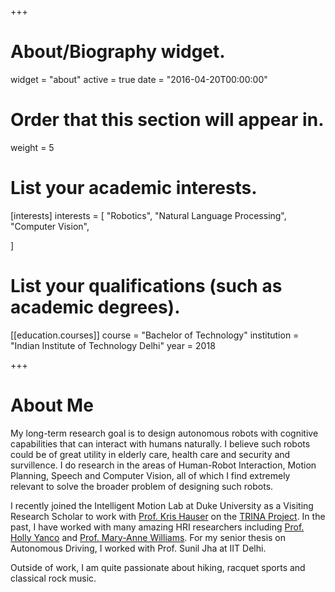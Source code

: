+++
# About/Biography widget.
widget = "about"
active = true
date = "2016-04-20T00:00:00"

# Order that this section will appear in.
weight = 5

# List your academic interests.
[interests]
  interests = [
    "Robotics",
    "Natural Language Processing",
    "Computer Vision",
    
  ]

# List your qualifications (such as academic degrees).

[[education.courses]]
  course = "Bachelor of Technology"
  institution = "Indian Institute of Technology Delhi"
  year = 2018

+++

# About Me

My long-term research goal is to design autonomous robots with cognitive capabilities that can interact with humans naturally. I believe such robots could be of great utility in elderly care, health care and security and survillence. I do research in the areas of Human-Robot Interaction, Motion Planning, Speech and Computer Vision, all of which I find extremely relevant to solve the broader problem of designing such robots. 

I recently joined the Intelligent Motion Lab at Duke University as a Visiting Research Scholar to work with [Prof. Kris Hauser](http://people.duke.edu/~kh269/) on the [TRINA Project](http://motion.pratt.duke.edu/nursing/index.html). In the past, I have worked with many amazing HRI researchers including [Prof. Holly Yanco](http://www.cs.uml.edu/~holly/) and [Prof. Mary-Anne Williams](https://www.xplainableai.org/). For my senior thesis on Autonomous Driving, I worked with Prof. Sunil Jha at IIT Delhi. 

Outside of work, I am quite passionate about hiking, racquet sports and classical rock music.
